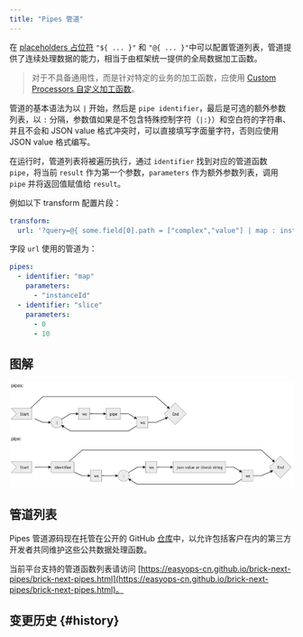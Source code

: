 ```yaml
---
title: "Pipes 管道"
---
```


在 [placeholders 占位符](placeholders.md) `"${ ... }"` 和 `"@{ ... }"`中可以配置管道列表，管道提供了连续处理数据的能力，相当于由框架统一提供的全局数据加工函数。

> 对于不具备通用性，而是针对特定的业务的加工函数，应使用 [Custom Processors 自定义加工函数](custom-processors.md)。

管道的基本语法为以 `|` 开始，然后是 `pipe identifier`，最后是可选的额外参数列表，以 `:` 分隔，参数值如果是不包含特殊控制字符（`|:}`）和空白符的字符串、并且不会和 JSON value 格式冲突时，可以直接填写字面量字符，否则应使用 JSON value 格式编写。

在运行时，管道列表将被遍历执行，通过 `identifier` 找到对应的管道函数 `pipe`，将当前 `result` 作为第一个参数，`parameters` 作为额外参数列表，调用 `pipe` 并将返回值赋值给 `result`。

例如以下 transform 配置片段：

```yaml
transform:
  url: '?query=@{ some.field[0].path = ["complex","value"] | map : instanceId | slice : 0 : 10 }'
```

字段 `url` 使用的管道为：

```yaml
pipes:
  - identifier: "map"
    parameters:
      - "instanceId"
  - identifier: "slice"
    parameters:
      - 0
      - 10
```

## 图解

![图解 pipes](/img/docs/pipes.png)

## 管道列表

Pipes 管道源码现在托管在公开的 GitHub [仓库](https://github.com/easyops-cn/brick-next-pipes)中，以允许包括客户在内的第三方开发者共同维护这些公共数据处理函数。

当前平台支持的管道函数列表请访问 [https://easyops-cn.github.io/brick-next-pipes/brick-next-pipes.html](https://easyops-cn.github.io/brick-next-pipes/brick-next-pipes.html)。

## 变更历史 {#history}

